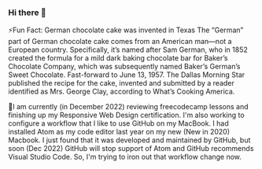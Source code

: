 ### Hi there 👋

<!--
**Sturke/Sturke** is a ✨ _special_ ✨ repository because its `README.md` (this file) appears on your GitHub profile.

Here are some ideas to get you started:

- 🔭 I’m currently working on ...
- 🌱 I’m currently learning ...
- 👯 I’m looking to collaborate on ...
- 🤔 I’m looking for help with ...
- 💬 Ask me about ...
- 📫 How to reach me: ...
- 😄 Pronouns: ...
- ⚡ Fun fact: ...
-->
⚡Fun Fact: German chocolate cake was invented in Texas
The “German” part of German chocolate cake comes from an American man—not a European country. Specifically, it’s named after Sam German, who in 1852 created the formula for a mild dark baking chocolate bar for Baker’s Chocolate Company, which was subsequently named Baker’s German’s Sweet Chocolate. Fast-forward to June 13, 1957. The Dallas Morning Star published the recipe for the cake, invented and submitted by a reader identified as Mrs. George Clay, according to What’s Cooking America.

🔭I am currently (in December 2022) reviewing freecodecamp lessons and finishing up my Responsive Web Design certification. I'm also working to configure a workflow that I like to use GitHub on my MacBook. I had installed Atom as my code editor last year on my new (New in 2020) Macbook. I just found that it was developed and maintained by GitHub, but soon (Dec 2022) GitHub will stop support of Atom and GitHub recommends Visual Studio Code. So, I'm trying to iron out that workflow change now.





